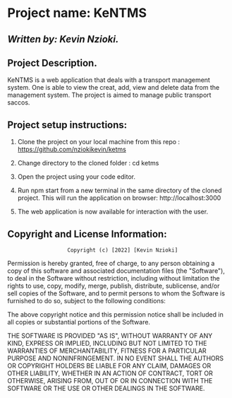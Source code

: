 # Project name: KeNTMS

## *Written by: Kevin Nzioki.*

## Project Description.

KeNTMS is a web application that deals with a transport management system. One is able to view the creat, add, view and delete data from the management system. The project is aimed to manage public transport saccos.

## Project setup instructions:
1. Clone the project on your local machine from this repo : https://github.com/nziokikevin/ketms

2. Change directory to the cloned folder : cd ketms

3. Open the project using your code editor.

4. Run npm start from a new terminal in the same directory of the cloned project. This will run the application on browser: http://localhost:3000

5. The web application is now available for interaction with the user.

## Copyright and License Information:
                       Copyright (c) [2022] [Kevin Nzioki]

Permission is hereby granted, free of charge, to any person obtaining a copy of this software and associated documentation files (the "Software"), to deal in the Software without restriction, including without limitation the rights to use, copy, modify, merge, publish, distribute, sublicense, and/or sell copies of the Software, and to permit persons to whom the Software is furnished to do so, subject to the following conditions:

The above copyright notice and this permission notice shall be included in all copies or substantial portions of the Software.

THE SOFTWARE IS PROVIDED "AS IS", WITHOUT WARRANTY OF ANY KIND, EXPRESS OR
IMPLIED, INCLUDING BUT NOT LIMITED TO THE WARRANTIES OF MERCHANTABILITY,
FITNESS FOR A PARTICULAR PURPOSE AND NONINFRINGEMENT. IN NO EVENT SHALL THE
AUTHORS OR COPYRIGHT HOLDERS BE LIABLE FOR ANY CLAIM, DAMAGES OR OTHER
LIABILITY, WHETHER IN AN ACTION OF CONTRACT, TORT OR OTHERWISE, ARISING FROM,
OUT OF OR IN CONNECTION WITH THE SOFTWARE OR THE USE OR OTHER DEALINGS IN THE
SOFTWARE.